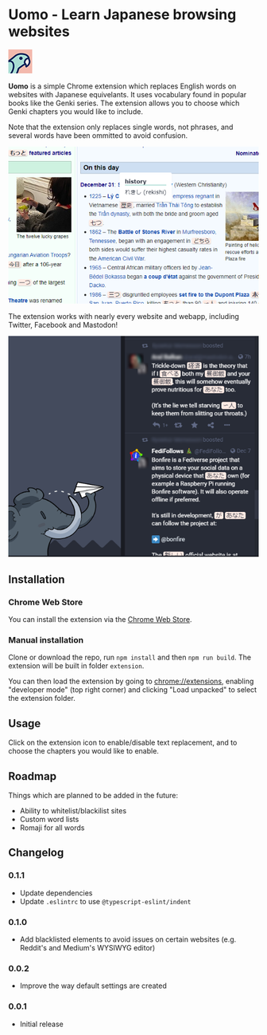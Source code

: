 # Uomo - Learn Japanese browsing websites

![Logo](extension_content/48-icon.png)

**Uomo** is a simple Chrome extension which replaces English words on websites
with Japanese equivelants. It uses vocabulary found in popular books like the
Genki series. The extension allows you to choose which Genki chapters you would
like to include.

Note that the extension only replaces single words, not phrases, and several
words have been ommitted to avoid confusion.

![Screenshot](screen1.png)

The extension works with nearly every website and webapp, including Twitter,
Facebook and Mastodon!

![Screenshot](screen2.png)

## Installation

### Chrome Web Store

You can install the extension via the [Chrome Web Store](https://chrome.google.com/webstore/detail/uomo/kkhahmacbkjlohaicgacpjnbbcfldljk).

### Manual installation

Clone or download the repo, run `npm install` and then `npm run build`. The
extension will be built in folder `extension`.

You can then load the extension by going to
[chrome://extensions](chrome://extensions), enabling "developer mode" (top right
corner) and clicking "Load unpacked" to select the extension folder.

## Usage

Click on the extension icon to enable/disable text replacement, and to choose
the chapters you would like to enable.

## Roadmap
Things which are planned to be added in the future:
- Ability to whitelist/blackilist sites
- Custom word lists
- Romaji for all words

## Changelog
### 0.1.1
* Update dependencies
* Update `.eslintrc` to use `@typescript-eslint/indent`
### 0.1.0
* Add blacklisted elements to avoid issues on certain websites (e.g. Reddit's
and Medium's WYSIWYG editor)
### 0.0.2
* Improve the way default settings are created
### 0.0.1
* Initial release
